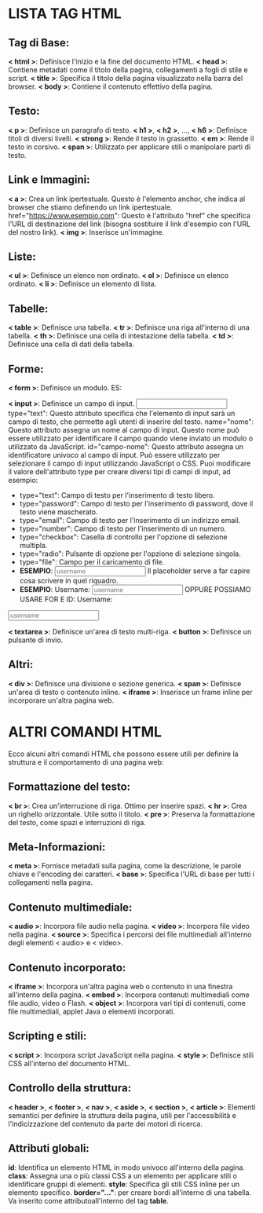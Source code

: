 # LISTA TAG HTML

## Tag di Base:

**< html >**: Definisce l'inizio e la fine del documento HTML.
**< head >**: Contiene metadati come il titolo della pagina, collegamenti a fogli di stile e script.
**< title >**: Specifica il titolo della pagina visualizzato nella barra del browser.
**< body >**: Contiene il contenuto effettivo della pagina.

## Testo:

**< p >**: Definisce un paragrafo di testo.
**< h1 >**, **< h2 >**, ..., **< h6 >**: Definisce titoli di diversi livelli.
**< strong >**: Rende il testo in grassetto.
**< em >**: Rende il testo in corsivo.
**< span >**: Utilizzato per applicare stili o manipolare parti di testo.

## Link e Immagini:

**< a >**: Crea un link ipertestuale. Questo è l'elemento anchor, che indica al browser che stiamo definendo un link ipertestuale.
href="https://www.esempio.com": Questo è l'attributo "href" che specifica l'URL di destinazione del link (bisogna sostituire il link d'esempio con l'URL del nostro link).
**< img >**: Inserisce un'immagine.

## Liste:

**< ul >**: Definisce un elenco non ordinato.
**< ol >**: Definisce un elenco ordinato.
**< li >**: Definisce un elemento di lista.

## Tabelle:

**< table >**: Definisce una tabella.
**< tr >**: Definisce una riga all'interno di una tabella.
**< th >**: Definisce una cella di intestazione della tabella.
**< td >**: Definisce una cella di dati della tabella.

## Forme:

**< form >**: Definisce un modulo. ES: <form action="...">
**< input >**: Definisce un campo di input. <input type="text" name="nome" id="campo-nome">
type="text": Questo attributo specifica che l'elemento di input sarà un campo di testo, che permette agli utenti di inserire del testo.
name="nome": Questo attributo assegna un nome al campo di input. Questo nome può essere utilizzato per identificare il campo quando viene inviato un modulo o utilizzato da JavaScript.
id="campo-nome": Questo attributo assegna un identificatore univoco al campo di input. Può essere utilizzato per selezionare il campo di input utilizzando JavaScript o CSS.
Puoi modificare il valore dell'attributo type per creare diversi tipi di campi di input, ad esempio:

- type="text": Campo di testo per l'inserimento di testo libero.
- type="password": Campo di testo per l'inserimento di password, dove il testo viene mascherato.
- type="email": Campo di testo per l'inserimento di un indirizzo email.
- type="number": Campo di testo per l'inserimento di un numero.
- type="checkbox": Casella di controllo per l'opzione di selezione multipla.
- type="radio": Pulsante di opzione per l'opzione di selezione singola.
- type="file": Campo per il caricamento di file.
- **ESEMPIO**: <input type="text" placeholder="username"> Il placeholder serve a far capire cosa scrivere in quel riquadro.
- **ESEMPIO**: <label>
  Username:
  <input type="text" placeholder="username">
  </label>
  OPPURE POSSIAMO USARE FOR E ID:
  <label for="username">
  Username:
  </label>

<input id="username" type="text" placeholder="username">

**< textarea >**: Definisce un'area di testo multi-riga.
**< button >**: Definisce un pulsante di invio.

## Altri:

**< div >**: Definisce una divisione o sezione generica.
**< span >**: Definisce un'area di testo o contenuto inline.
**< iframe >**: Inserisce un frame inline per incorporare un'altra pagina web.

# ALTRI COMANDI HTML

Ecco alcuni altri comandi HTML che possono essere utili per definire la struttura e il comportamento di una pagina web:

## Formattazione del testo:

**< br >**: Crea un'interruzione di riga. Ottimo per inserire spazi.
**< hr >**: Crea un righello orizzontale. Utile sotto il titolo.
**< pre >**: Preserva la formattazione del testo, come spazi e interruzioni di riga.

## Meta-Informazioni:

**< meta >**: Fornisce metadati sulla pagina, come la descrizione, le parole chiave e l'encoding dei caratteri.
**< base >**: Specifica l'URL di base per tutti i collegamenti nella pagina.

## Contenuto multimediale:

**< audio >**: Incorpora file audio nella pagina.
**< video >**: Incorpora file video nella pagina.
**< source >**: Specifica i percorsi dei file multimediali all'interno degli elementi < audio> e < video>.

## Contenuto incorporato:

**< iframe >**: Incorpora un'altra pagina web o contenuto in una finestra all'interno della pagina.
**< embed >**: Incorpora contenuti multimediali come file audio, video o Flash.
**< object >**: Incorpora vari tipi di contenuti, come file multimediali, applet Java o elementi incorporati.

## Scripting e stili:

**< script >**: Incorpora script JavaScript nella pagina.
**< style >**: Definisce stili CSS all'interno del documento HTML.

## Controllo della struttura:

**< header >**, **< footer >**, **< nav >**, **< aside >**, **< section >**, **< article >**: Elementi semantici per definire la struttura della pagina, utili per l'accessibilità e l'indicizzazione del contenuto da parte dei motori di ricerca.

## Attributi globali:

**id**: Identifica un elemento HTML in modo univoco all'interno della pagina.
**class**: Assegna una o più classi CSS a un elemento per applicare stili o identificare gruppi di elementi.
**style**: Specifica gli stili CSS inline per un elemento specifico.
**border="..."**: per creare bordi all'interno di una tabella. Va inserito come attributoall'interno del tag **table**.
